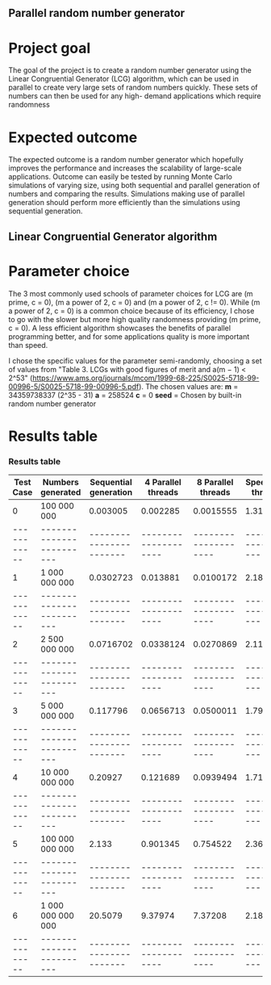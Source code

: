 ## Parallel random number generator

# Project goal
The goal of the project is to create a random number generator using the Linear
Congruential Generator (LCG) algorithm, which can be used in parallel to create very large
sets of random numbers quickly. These sets of numbers can then be used for any high-
demand applications which require randomness

# Expected outcome
The expected outcome is a random number generator which hopefully improves the
performance and increases the scalability of large-scale applications. Outcome can
easily be tested by running Monte Carlo simulations of varying size, using both
sequential and parallel generation of numbers and comparing the results. Simulations
making use of parallel generation should perform more efficiently than the simulations
using sequential generation.

## Linear Congruential Generator algorithm

# Parameter choice
The 3 most commonly used schools of parameter choices for LCG are (m prime, c = 0), (m a power of 2, c = 0) and (m a power of 2, c != 0).
While (m a power of 2, c = 0) is a common choice because of its efficiency, I chose to go with the slower but more high quality randomness
providing (m prime, c = 0). A less efficient algorithm showcases the benefits of parallel programming better, and for some applications quality 
is more important than speed.

I chose the specific values for the parameter semi-randomly, choosing a set of values from "Table 3. LCGs with good figures of merit and a(m − 1) < 2^53" (https://www.ams.org/journals/mcom/1999-68-225/S0025-5718-99-00996-5/S0025-5718-99-00996-5.pdf). 
The chosen values are:
**m** = 34359738337 (2^35 - 31)
**a** = 258524
**c** = 0
**seed** = Chosen by built-in random number generator

# Results table
### Results table
| Test Case | Numbers generated      | Sequential generation | 4 Parallel threads | 8 Parallel threads | Speedup 4 threads | Speedup 8 threads |
|-----------|------------------------|-----------------------|--------------------|--------------------|-------------------|-------------------|
| 0         | 100 000 000            | 0.003005              | 0.002285           | 0.0015555          | 1.31509x          | 1.93185x          |
|-----------|------------------------|-----------------------|--------------------|--------------------|-------------------|-------------------|
| 1         | 1 000 000 000          | 0.0302723             | 0.013881           | 0.0100172          | 2.1808×           | 3.02203×          |
|-----------|------------------------|-----------------------|--------------------|--------------------|-------------------|-------------------|
| 2         | 2 500 000 000          | 0.0716702             | 0.0338124          | 0.0270869          | 2.119642x         | 2.64593x          |
|-----------|------------------------|-----------------------|--------------------|--------------------|-------------------|-------------------|
| 3         | 5 000 000 000          | 0.117796              | 0.0656713          | 0.0500011          | 1.79372x          | 2.35586x          |
|-----------|------------------------|-----------------------|--------------------|--------------------|-------------------|-------------------|
| 4         | 10 000 000 000         | 0.20927               | 0.121689           | 0.0939494          | 1.71971x          | 2.22747x          |
|-----------|------------------------|-----------------------|--------------------|--------------------|-------------------|-------------------|
| 5         | 100 000 000 000        | 2.133                 | 0.901345           | 0.754522           | 2.36646x          | 2.82695x          |
|-----------|------------------------|-----------------------|--------------------|--------------------|-------------------|-------------------|
| 6         | 1 000 000 000 000      | 20.5079               | 9.37974            | 7.37208            | 2.186403x         | 2.78183x          |
|-----------|------------------------|-----------------------|--------------------|--------------------|-------------------|-------------------|